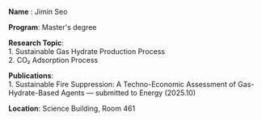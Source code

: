 **Name**   : Jimin Seo

**Program**: Master's degree

**Research Topic**: <br>1. Sustainable Gas Hydrate Production Process
<br>2. CO₂ Adsorption Process

**Publications**: <br>1. Sustainable Fire Suppression: A Techno-Economic Assessment of Gas-Hydrate-Based Agents — submitted to Energy (2025.10)

**Location**: Science Building, Room 461
